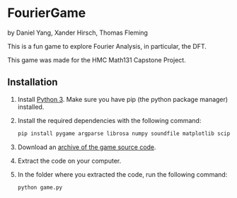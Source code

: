 # FourierGame

by Daniel Yang, Xander Hirsch, Thomas Fleming 

This is a fun game to explore Fourier Analysis, in particular, the DFT.

This game was made for the HMC Math131 Capstone Project.

## Installation

1. Install [Python 3][python]. Make sure you have pip (the python package
   manager) installed.

2. Install the required dependencies with the following command:
    ```bash
    pip install pygame argparse librosa numpy soundfile matplotlib scipy
    ```

3. Download an [archive of the game source code][code].

4. Extract the code on your computer.

5. In the folder where you extracted the code, run the following command:
    ```bash
    python game.py
    ```

[python]: https://www.python.org/downloads/
[code]: https://github.com/dhyang33/FourierGame/archive/main.zip
